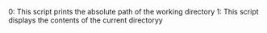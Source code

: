 0: This script prints the absolute path of the working directory
1: This script displays the contents of the current directoryy
